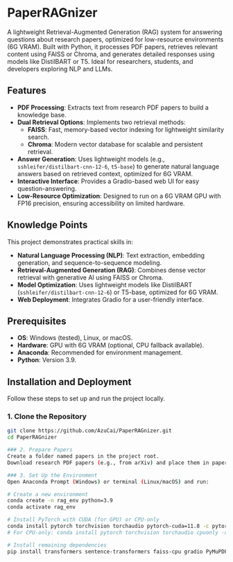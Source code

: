 # PaperRAGnizer
A lightweight Retrieval-Augmented Generation (RAG) system for answering questions about research papers, optimized for low-resource environments (6G VRAM). Built with Python, it processes PDF papers, retrieves relevant content using FAISS or Chroma, and generates detailed responses using models like DistilBART or T5. Ideal for researchers, students, and developers exploring NLP and LLMs.

## Features
- **PDF Processing**: Extracts text from research PDF papers to build a knowledge base.
- **Dual Retrieval Options**: Implements two retrieval methods:
  - **FAISS**: Fast, memory-based vector indexing for lightweight similarity search.
  - **Chroma**: Modern vector database for scalable and persistent retrieval.
- **Answer Generation**: Uses lightweight models (e.g., `sshleifer/distilbart-cnn-12-6`, `t5-base`) to generate natural language answers based on retrieved context, optimized for 6G VRAM.
- **Interactive Interface**: Provides a Gradio-based web UI for easy question-answering.
- **Low-Resource Optimization**: Designed to run on a 6G VRAM GPU with FP16 precision, ensuring accessibility on limited hardware.

## Knowledge Points
This project demonstrates practical skills in:
- **Natural Language Processing (NLP)**: Text extraction, embedding generation, and sequence-to-sequence modeling.
- **Retrieval-Augmented Generation (RAG)**: Combines dense vector retrieval with generative AI using FAISS or Chroma.
- **Model Optimization**: Uses lightweight models like DistilBART (`sshleifer/distilbart-cnn-12-6`) or T5-base, optimized for 6G VRAM.
- **Web Deployment**: Integrates Gradio for a user-friendly interface.

## Prerequisites
- **OS**: Windows (tested), Linux, or macOS.
- **Hardware**: GPU with 6G VRAM (optional, CPU fallback available).
- **Anaconda**: Recommended for environment management.
- **Python**: Version 3.9.

## Installation and Deployment
Follow these steps to set up and run the project locally.

### 1. Clone the Repository
```bash
git clone https://github.com/AzuCai/PaperRAGnizer.git
cd PaperRAGnizer

### 2. Prepare Papers
Create a folder named papers in the project root.
Download research PDF papers (e.g., from arXiv) and place them in papers.

### 3. Set Up the Environment
Open Anaconda Prompt (Windows) or terminal (Linux/macOS) and run:

# Create a new environment
conda create -n rag_env python=3.9
conda activate rag_env

# Install PyTorch with CUDA (for GPU) or CPU-only
conda install pytorch torchvision torchaudio pytorch-cuda=11.8 -c pytorch -c nvidia
# For CPU-only: conda install pytorch torchvision torchaudio cpuonly -c pytorch

# Install remaining dependencies
pip install transformers sentence-transformers faiss-cpu gradio PyMuPDF chromadb tiktoken blobfile sentencepiece

